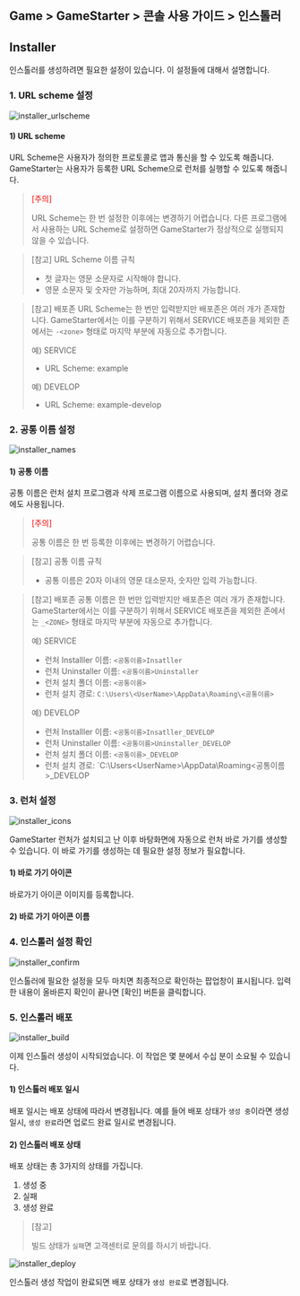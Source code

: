 ## Game > GameStarter > 콘솔 사용 가이드 > 인스톨러

## Installer
인스톨러를 생성하려면 필요한 설정이 있습니다.
이 설정들에 대해서 설명합니다.

### 1. URL scheme 설정
![installer_urlscheme](https://static.toastoven.net/prod_gamestarter/console/gamestarter_installer_urlscheme_202311.png)

#### 1) URL scheme

URL Scheme은 사용자가 정의한 프로토콜로 앱과 통신을 할 수 있도록 해줍니다.
GameStarter는 사용자가 등록한 URL Scheme으로 런처를 실행할 수 있도록 해줍니다.

> <font color="red">[주의]</font><br/>
>
> URL Scheme는 한 번 설정한 이후에는 변경하기 어렵습니다.
> 다른 프로그램에서 사용하는 URL Scheme로 설정하면 GameStarter가 정상적으로 실행되지 않을 수 있습니다.


> [참고] URL Scheme 이름 규칙
>
> - 첫 글자는 영문 소문자로 시작해야 합니다.
> - 영문 소문자 및 숫자만 가능하며, 최대 20자까지 가능합니다.

> [참고] 배포존
> URL Scheme는 한 번만 입력받지만 배포존은 여러 개가 존재합니다.
> GameStarter에서는 이를 구분하기 위해서 SERVICE 배포존을 제외한 존에서는 `-<zone>` 형태로 마지막 부분에 자동으로 추가합니다.
>
> 예) SERVICE
> - URL Scheme: example
>
> 예) DEVELOP
> - URL Scheme: example-develop

### 2. 공통 이름 설정
![installer_names](https://static.toastoven.net/prod_gamestarter/console/gamestarter_installer_names_202311.png)

#### 1) 공통 이름
공통 이름은 런처 설치 프로그램과 삭제 프로그램 이름으로 사용되며, 설치 폴더와 경로에도 사용됩니다.

> <font color="red">[주의]</font><br/>
>
> 공통 이름은 한 번 등록한 이후에는 변경하기 어렵습니다.

> [참고] 공통 이름 규칙
>
> - 공통 이름은 20자 이내의 영문 대소문자, 숫자만 입력 가능합니다.

> [참고] 배포존
> 공통 이름은 한 번만 입력받지만 배포존은 여러 개가 존재합니다.
> GameStarter에서는 이를 구분하기 위해서 SERVICE 배포존을 제외한 존에서는 `_<ZONE>` 형태로 마지막 부분에 자동으로 추가합니다.
>
> 예) SERVICE
> - 런처 Installler 이름: `<공통이름>Insatller`
> - 런처 Uninstaller 이름: `<공통이름>Uninstaller`
> - 런처 설치 폴더 이름: `<공통이름>`
> - 런처 설치 경로: `C:\Users\<UserName>\AppData\Roaming\<공통이름>`
>
> 예) DEVELOP
> - 런처 Installler 이름: `<공통이름>Insatller_DEVELOP`
> - 런처 Uninstaller 이름: `<공통이름>Uninstaller_DEVELOP`
> - 런처 설치 폴더 이름: `<공통이름>_DEVELOP`
> - 런처 설치 경로: `C:\Users\<UserName>\AppData\Roaming\<공통이름>_DEVELOP

### 3. 런처 설정
![installer_icons](https://static.toastoven.net/prod_gamestarter/console/gamestarter_installer_icons_202311.png)

GameStarter 런처가 설치되고 난 이후 바탕화면에 자동으로 런처 바로 가기를 생성할 수 있습니다.
이 바로 가기를 생성하는 데 필요한 설정 정보가 필요합니다.

#### 1) 바로 가기 아이콘
바로가기 아이콘 이미지를 등록합니다.

#### 2) 바로 가기 아이콘 이름


### 4. 인스톨러 설정 확인
![installer_confirm](https://static.toastoven.net/prod_gamestarter/console/gamestarter_installer_confirm_202311.png)

인스톨러에 필요한 설정을 모두 마치면 최종적으로 확인하는 팝업창이 표시됩니다.
입력한 내용이 올바른지 확인이 끝나면 [확인] 버튼을 클릭합니다.

### 5. 인스톨러 배포
![installer_build](https://static.toastoven.net/prod_gamestarter/console/gamestarter_installer_build_202311.png)

이제 인스톨러 생성이 시작되었습니다.
이 작업은 몇 분에서 수십 분이 소요될 수 있습니다.

#### 1) 인스톨러 배포 일시
배포 일시는 배포 상태에 따라서 변경됩니다.
예를 들어 배포 상태가 `생성 중`이라면 생성 일시, `생성 완료`라면 업로드 완료 일시로 변경됩니다.

#### 2) 인스톨러 배포 상태
배포 상태는 총 3가지의 상태를 가집니다.

1. 생성 중
2. 실패
3. 생성 완료

> [참고]
>
> 빌드 상태가 `실패`면 고객센터로 문의를 하시기 바랍니다.


![installer_deploy](https://static.toastoven.net/prod_gamestarter/console/gamestarter_installer_deploy_202311.png)

인스톨러 생성 작업이 완료되면 배포 상태가 `생성 완료`로 변경됩니다.
